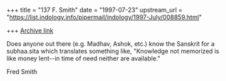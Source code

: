 +++
title = "137 F. Smith"
date = "1997-07-23"
upstream_url = "https://list.indology.info/pipermail/indology/1997-July/008859.html"

+++
[Archive link](https://list.indology.info/pipermail/indology/1997-July/008859.html)

Does anyone out there (e.g. Madhav, Ashok, etc.) know the Sanskrit for a
subhaa.sita which translates something like, "Knowledge not memorized is
like money lent--in time of need neither are available."

Fred Smith





